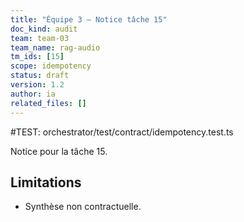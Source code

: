 ```yaml
---
title: "Équipe 3 — Notice tâche 15"
doc_kind: audit
team: team-03
team_name: rag-audio
tm_ids: [15]
scope: idempotency
status: draft
version: 1.2
author: ia
related_files: []
---
```


#TEST: orchestrator/test/contract/idempotency.test.ts

Notice pour la tâche 15.

## Limitations
- Synthèse non contractuelle.
